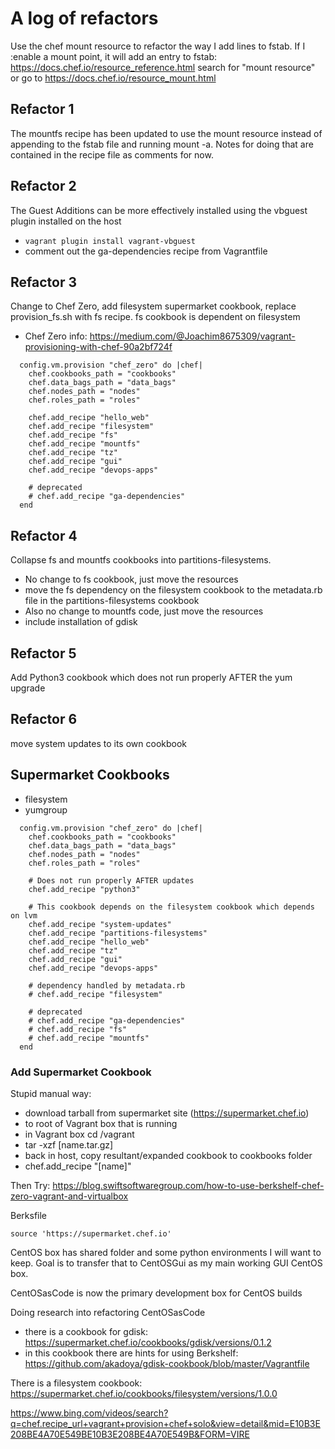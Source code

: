 # A log of refactors
Use the chef mount resource to refactor the way I add lines to fstab. If I :enable a mount point, it will add an entry to fstab:  https://docs.chef.io/resource_reference.html  search for "mount resource" or go to https://docs.chef.io/resource_mount.html

## Refactor 1
The mountfs recipe has been updated to use the mount resource instead of appending to the fstab file and running mount -a. Notes for doing that are contained in the recipe file as comments for now.

## Refactor 2
The Guest Additions can be more effectively installed using the vbguest plugin installed on the host
* `vagrant plugin install vagrant-vbguest`
* comment out the ga-dependencies recipe from Vagrantfile

## Refactor 3
Change to Chef Zero, add filesystem supermarket cookbook, replace provision_fs.sh with fs recipe. fs cookbook is dependent on filesystem
* Chef Zero info: https://medium.com/@Joachim8675309/vagrant-provisioning-with-chef-90a2bf724f

```
  config.vm.provision "chef_zero" do |chef|
    chef.cookbooks_path = "cookbooks"
    chef.data_bags_path = "data_bags"
    chef.nodes_path = "nodes"
    chef.roles_path = "roles"

    chef.add_recipe "hello_web"
    chef.add_recipe "filesystem"
    chef.add_recipe "fs"
    chef.add_recipe "mountfs"
    chef.add_recipe "tz"
    chef.add_recipe "gui"
    chef.add_recipe "devops-apps"

    # deprecated
    # chef.add_recipe "ga-dependencies"
  end
```

## Refactor 4
Collapse fs and mountfs cookbooks into partitions-filesystems.
* No change to fs cookbook, just move the resources
* move the fs dependency on the filesystem cookbook to the metadata.rb file in the partitions-filesystems cookbook
* Also no change to mountfs code, just move the resources
* include installation of gdisk

## Refactor 5
Add Python3 cookbook which does not run properly AFTER the yum upgrade

## Refactor 6
move system updates to its own cookbook

## Supermarket Cookbooks
* filesystem
* yumgroup

```
  config.vm.provision "chef_zero" do |chef|
    chef.cookbooks_path = "cookbooks"
    chef.data_bags_path = "data_bags"
    chef.nodes_path = "nodes"
    chef.roles_path = "roles"

    # Does not run properly AFTER updates
    chef.add_recipe "python3"
     
    # This cookbook depends on the filesystem cookbook which depends on lvm
    chef.add_recipe "system-updates"
    chef.add_recipe "partitions-filesystems"
    chef.add_recipe "hello_web"
    chef.add_recipe "tz"
    chef.add_recipe "gui"
    chef.add_recipe "devops-apps"

    # dependency handled by metadata.rb
    # chef.add_recipe "filesystem"

    # deprecated
    # chef.add_recipe "ga-dependencies"
    # chef.add_recipe "fs"
    # chef.add_recipe "mountfs"
  end
```

### Add Supermarket Cookbook
Stupid manual way:
* download tarball from supermarket site (https://supermarket.chef.io)
* to root of Vagrant box that is running
* in Vagrant box cd /vagrant
* tar -xzf [name.tar.gz]
* back in host, copy resultant/expanded cookbook to cookbooks folder
* chef.add_recipe "[name]"


Then Try: https://blog.swiftsoftwaregroup.com/how-to-use-berkshelf-chef-zero-vagrant-and-virtualbox

Berksfile
```
source 'https://supermarket.chef.io'
```



CentOS box has shared folder and some python environments I will want to keep. Goal is to transfer that to CentOSGui as my main working GUI CentOS box.

CentOSasCode is now the primary development box for CentOS builds

Doing research into refactoring CentOSasCode
* there is a cookbook for gdisk: https://supermarket.chef.io/cookbooks/gdisk/versions/0.1.2
* in this cookbook there are hints for using Berkshelf: https://github.com/akadoya/gdisk-cookbook/blob/master/Vagrantfile

There is a filesystem cookbook:  https://supermarket.chef.io/cookbooks/filesystem/versions/1.0.0

https://www.bing.com/videos/search?q=chef.recipe_url+vagrant+provision+chef+solo&view=detail&mid=E10B3E208BE4A70E549BE10B3E208BE4A70E549B&FORM=VIRE